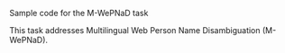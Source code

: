 Sample code for the M-WePNaD task

This task addresses Multilingual Web Person Name Disambiguation (M-WePNaD).


